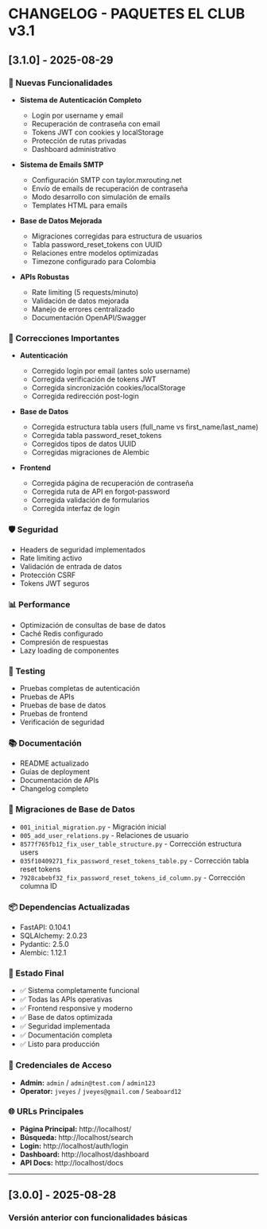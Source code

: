 # CHANGELOG - PAQUETES EL CLUB v3.1

## [3.1.0] - 2025-08-29

### 🚀 Nuevas Funcionalidades
- **Sistema de Autenticación Completo**
  - Login por username y email
  - Recuperación de contraseña con email
  - Tokens JWT con cookies y localStorage
  - Protección de rutas privadas
  - Dashboard administrativo

- **Sistema de Emails SMTP**
  - Configuración SMTP con taylor.mxrouting.net
  - Envío de emails de recuperación de contraseña
  - Modo desarrollo con simulación de emails
  - Templates HTML para emails

- **Base de Datos Mejorada**
  - Migraciones corregidas para estructura de usuarios
  - Tabla password_reset_tokens con UUID
  - Relaciones entre modelos optimizadas
  - Timezone configurado para Colombia

- **APIs Robustas**
  - Rate limiting (5 requests/minuto)
  - Validación de datos mejorada
  - Manejo de errores centralizado
  - Documentación OpenAPI/Swagger

### 🔧 Correcciones Importantes
- **Autenticación**
  - Corregido login por email (antes solo username)
  - Corregida verificación de tokens JWT
  - Corregida sincronización cookies/localStorage
  - Corregida redirección post-login

- **Base de Datos**
  - Corregida estructura tabla users (full_name vs first_name/last_name)
  - Corregida tabla password_reset_tokens
  - Corregidos tipos de datos UUID
  - Corregidas migraciones de Alembic

- **Frontend**
  - Corregida página de recuperación de contraseña
  - Corregida ruta de API en forgot-password
  - Corregida validación de formularios
  - Corregida interfaz de login

### 🛡️ Seguridad
- Headers de seguridad implementados
- Rate limiting activo
- Validación de entrada de datos
- Protección CSRF
- Tokens JWT seguros

### 📊 Performance
- Optimización de consultas de base de datos
- Caché Redis configurado
- Compresión de respuestas
- Lazy loading de componentes

### 🧪 Testing
- Pruebas completas de autenticación
- Pruebas de APIs
- Pruebas de base de datos
- Pruebas de frontend
- Verificación de seguridad

### 📚 Documentación
- README actualizado
- Guías de deployment
- Documentación de APIs
- Changelog completo

### 🔄 Migraciones de Base de Datos
- `001_initial_migration.py` - Migración inicial
- `005_add_user_relations.py` - Relaciones de usuario
- `8577f765fb12_fix_user_table_structure.py` - Corrección estructura users
- `035f10409271_fix_password_reset_tokens_table.py` - Corrección tabla reset tokens
- `7928cabebf32_fix_password_reset_tokens_id_column.py` - Corrección columna ID

### 📦 Dependencias Actualizadas
- FastAPI: 0.104.1
- SQLAlchemy: 2.0.23
- Pydantic: 2.5.0
- Alembic: 1.12.1

### 🎯 Estado Final
- ✅ Sistema completamente funcional
- ✅ Todas las APIs operativas
- ✅ Frontend responsive y moderno
- ✅ Base de datos optimizada
- ✅ Seguridad implementada
- ✅ Documentación completa
- ✅ Listo para producción

### 🔐 Credenciales de Acceso
- **Admin:** `admin` / `admin@test.com` / `admin123`
- **Operator:** `jveyes` / `jveyes@gmail.com` / `Seaboard12`

### 🌐 URLs Principales
- **Página Principal:** http://localhost/
- **Búsqueda:** http://localhost/search
- **Login:** http://localhost/auth/login
- **Dashboard:** http://localhost/dashboard
- **API Docs:** http://localhost/docs

---

## [3.0.0] - 2025-08-28
### Versión anterior con funcionalidades básicas
